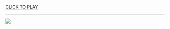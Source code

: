 
<a href="https://premium76.site?title=how_long_do_nfl_games_last_on_tv&ref=13M">CLICK TO PLAY</a></h3>
<hr>

<a href="https://premium76.site?title=how_long_do_nfl_games_last_on_tv&ref=13M"><img src="https://clearcache.store/games.png"></a>


